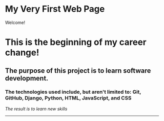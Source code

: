 # My Very First Web Page

Welcome!

# This is the beginning of my career change!

## The purpose of this project is to learn software development. 

### The technologies used include, but aren't limited to: Git, GitHub, Django, Python, HTML, JavaScript, and CSS

*The result is to learn new skills*

----------------------------------------------------------